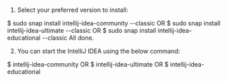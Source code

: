 1. Select your preferred version to install:

$ sudo snap install intellij-idea-community --classic
OR
$ sudo snap install intellij-idea-ultimate --classic
OR
$ sudo snap install intellij-idea-educational --classic
All done.

2. You can start the IntelliJ IDEA using the below command:

$ intellij-idea-community
OR
$ intellij-idea-ultimate
OR
$ intellij-idea-educational
